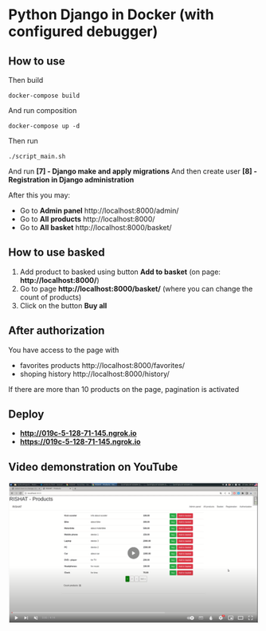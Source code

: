 # Python Django in Docker (with configured debugger)

## How to use

Then build

    docker-compose build

And run composition

    docker-compose up -d

Then run 

    ./script_main.sh

And run **[7] - Django make and apply migrations**
And then create user **[8] - Registration in Django administration**

After this you may:
- Go to **Admin panel** http://localhost:8000/admin/
- Go to **All products** http://localhost:8000/
- Go to **All basket** http://localhost:8000/basket/

## How to use basked
1) Add product to basked using button **Add to basket** (on page: **http://localhost:8000/**)
2) Go to page **http://localhost:8000/basket/** (where you can change the count of products)
3) Click on the button **Buy all**

## After authorization 
You have access to the page with 
- favorites products http://localhost:8000/favorites/
- shoping history http://localhost:8000/history/



If there are more than 10 products on the page, pagination is activated

## Deploy 
- **http://019c-5-128-71-145.ngrok.io**
- **https://019c-5-128-71-145.ngrok.io**

## Video demonstration on YouTube
[![Python Django. API Stripe](https://github.com/dr-number/Rishat_django_test/blob/main/z_for_read_me/screen_for_video.png)](https://youtu.be/z7UWDztJwnw)
